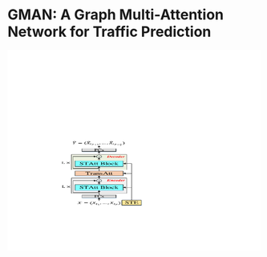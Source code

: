 # GMAN: A Graph Multi-Attention Network for Traffic Prediction

<p align="center">
  <img width="600" height="400" src=./figure/Figure2(a).pdf>
</p>


